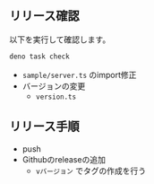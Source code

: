 ## リリース確認

以下を実行して確認します。

```sh
deno task check
```

* `sample/server.ts` のimport修正
* バージョンの変更
  * `version.ts`

## リリース手順

* push
* Githubのreleaseの追加
  * `vバージョン` でタグの作成を行う
